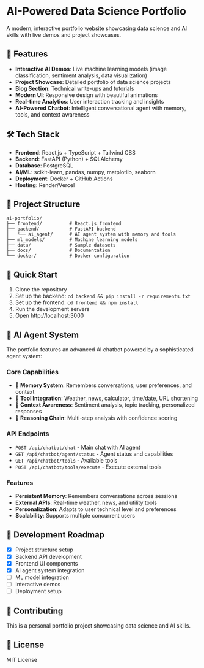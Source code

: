 # AI-Powered Data Science Portfolio

A modern, interactive portfolio website showcasing data science and AI skills with live demos and project showcases.

## 🚀 Features

- **Interactive AI Demos**: Live machine learning models (image classification, sentiment analysis, data visualization)
- **Project Showcase**: Detailed portfolio of data science projects
- **Blog Section**: Technical write-ups and tutorials
- **Modern UI**: Responsive design with beautiful animations
- **Real-time Analytics**: User interaction tracking and insights
- **AI-Powered Chatbot**: Intelligent conversational agent with memory, tools, and context awareness

## 🛠 Tech Stack

- **Frontend**: React.js + TypeScript + Tailwind CSS
- **Backend**: FastAPI (Python) + SQLAlchemy
- **Database**: PostgreSQL
- **AI/ML**: scikit-learn, pandas, numpy, matplotlib, seaborn
- **Deployment**: Docker + GitHub Actions
- **Hosting**: Render/Vercel

## 📁 Project Structure

```
ai-portfolio/
├── frontend/          # React.js frontend
├── backend/           # FastAPI backend
│   └── ai_agent/      # AI agent system with memory and tools
├── ml_models/         # Machine learning models
├── data/              # Sample datasets
├── docs/              # Documentation
└── docker/            # Docker configuration
```

## 🚀 Quick Start

1. Clone the repository
2. Set up the backend: `cd backend && pip install -r requirements.txt`
3. Set up the frontend: `cd frontend && npm install`
4. Run the development servers
5. Open http://localhost:3000

## 🤖 AI Agent System

The portfolio features an advanced AI chatbot powered by a sophisticated agent system:

### **Core Capabilities**
- **🧠 Memory System**: Remembers conversations, user preferences, and context
- **🔧 Tool Integration**: Weather, news, calculator, time/date, URL shortening
- **🎯 Context Awareness**: Sentiment analysis, topic tracking, personalized responses
- **🤖 Reasoning Chain**: Multi-step analysis with confidence scoring

### **API Endpoints**
- `POST /api/chatbot/chat` - Main chat with AI agent
- `GET /api/chatbot/agent/status` - Agent status and capabilities
- `GET /api/chatbot/tools` - Available tools
- `POST /api/chatbot/tools/execute` - Execute external tools

### **Features**
- **Persistent Memory**: Remembers conversations across sessions
- **External APIs**: Real-time weather, news, and utility tools
- **Personalization**: Adapts to user technical level and preferences
- **Scalability**: Supports multiple concurrent users

## 📝 Development Roadmap

- [x] Project structure setup
- [x] Backend API development
- [x] Frontend UI components
- [x] AI agent system integration
- [ ] ML model integration
- [ ] Interactive demos
- [ ] Deployment setup

## 🤝 Contributing

This is a personal portfolio project showcasing data science and AI skills.

## 📄 License

MIT License 